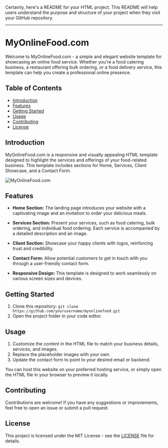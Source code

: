 Certainly, here's a README for your HTML project. This README will help users understand the purpose and structure of your project when they visit your GitHub repository.

---

# MyOnlineFood.com

Welcome to MyOnlineFood.com - a simple and elegant website template for showcasing an online food service. Whether you're a food catering business, a restaurant offering bulk ordering, or a food delivery service, this template can help you create a professional online presence.

## Table of Contents

- [Introduction](#introduction)
- [Features](#features)
- [Getting Started](#getting-started)
- [Usage](#usage)
- [Contributing](#contributing)
- [License](#license)

## Introduction

MyOnlineFood.com is a responsive and visually appealing HTML template designed to highlight the services and offerings of your food-related business. This template includes sections for Home, Services, Client Showcase, and a Contact Form.

![MyOnlineFood.com](img/screenshot.png)

## Features

- **Home Section:** The landing page introduces your website with a captivating image and an invitation to order your delicious meals.

- **Services Section:** Present your services, such as food catering, bulk ordering, and individual food ordering. Each service is accompanied by a detailed description and an image.

- **Client Section:** Showcase your happy clients with logos, reinforcing trust and credibility.

- **Contact Form:** Allow potential customers to get in touch with you through a user-friendly contact form.

- **Responsive Design:** This template is designed to work seamlessly on various screen sizes and devices.

## Getting Started

1. Clone this repository: `git clone https://github.com/yourusername/myonlinefood.git`
2. Open the project folder in your code editor.

## Usage

1. Customize the content in the HTML file to match your business details, services, and images.
2. Replace the placeholder images with your own.
3. Update the contact form to point to your desired email or backend.

You can host this website on your preferred hosting service, or simply open the HTML file in your browser to preview it locally.

## Contributing

Contributions are welcome! If you have any suggestions or improvements, feel free to open an issue or submit a pull request.

## License

This project is licensed under the MIT License - see the [LICENSE](LICENSE) file for details.
